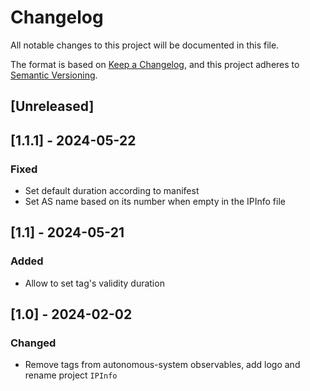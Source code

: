 # Changelog

All notable changes to this project will be documented in this file.

The format is based on [Keep a Changelog](https://keepachangelog.com/en/1.0.0/),
and this project adheres to [Semantic Versioning](https://semver.org/spec/v2.0.0.html).

## [Unreleased]

## [1.1.1] - 2024-05-22

### Fixed

- Set default duration according to manifest
- Set AS name based on its number when empty in the IPInfo file

## [1.1] - 2024-05-21

### Added

- Allow to set tag's validity duration

## [1.0] - 2024-02-02

### Changed

- Remove tags from autonomous-system observables, add logo and rename project `IPInfo`
